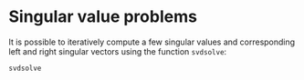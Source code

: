 # Singular value problems
It is possible to iteratively compute a few singular values and corresponding left and
right singular vectors using the function `svdsolve`:

```@docs
svdsolve
```
